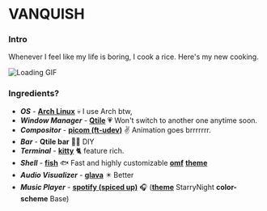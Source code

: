 # VANQUISH

### Intro
Whenever I feel like my life is boring, I cook a rice. Here's my new cooking.

![Loading GIF](https://github.com/EthanRodrigo/dotfiles/raw/main/Vanquish/screen.gif)

### Ingredients?
- ***OS*** - **[Arch Linux](https://aur.archlinux.org/)** :skull: I use Arch btw,
- ***Window Manager*** - **[Qtile](http://www.qtile.org/)** :heartpulse: Won't switch to another one anytime soon.
- ***Compositor*** - **[picom (ft-udev)](https://aur.archlinux.org/packages/picom-ft-udev)** :v: Animation goes brrrrrrr.
- ***Bar*** - **Qtile bar** :construction_worker_man: DIY
- ***Terminal*** - **[kitty](https://github.com/kovidgoyal/kitty)** :cat2: feature rich. 
- ***Shell*** - **[fish](https://github.com/fish-shell/fish-shell)** :fish: Fast and highly customizable
                **[omf](https://github.com/oh-my-fish/oh-my-fish)**
                **[theme](https://github.com/oh-my-fish/theme-bobthefish)**
- ***Audio Visualizer*** - **[glava](https://github.com/jarcode-foss/glava/)** :eight_pointed_black_star: Better 
- ***Music Player*** - **[spotify (spiced up)](https://github.com/spicetify/)** :headphones:
                    (**[theme](https://github.com/spicetify/spicetify-themes/blob/master/THEMES.md#starrynight)** StarryNight
                    **color-scheme** Base)
